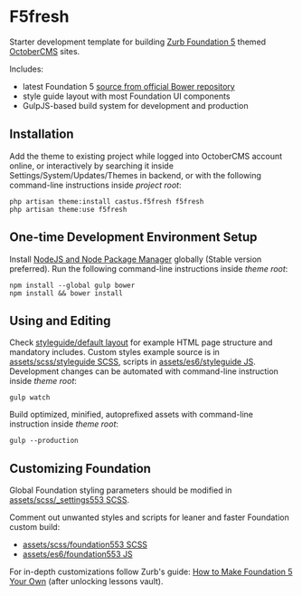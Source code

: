 # F5fresh
Starter development template for building [Zurb Foundation 5](http://foundation.zurb.com/sites/docs/v/5.5.3/index.html) themed [OctoberCMS](//octobercms.com/) sites.

Includes:
- latest Foundation 5 [source from official Bower repository](https://github.com/zurb/bower-foundation)
- style guide layout with most Foundation UI components
- GulpJS-based build system for development and production


## Installation
Add the theme to existing project while logged into OctoberCMS account online,
or interactively by searching it inside Settings/System/Updates/Themes in backend,
or with the following command-line instructions inside *project root*:
```
php artisan theme:install castus.f5fresh f5fresh
php artisan theme:use f5fresh
```

## One-time Development Environment Setup
Install [NodeJS and Node Package Manager](https://nodejs.org/en/) globally (Stable version preferred).
Run the following command-line instructions inside *theme root*:
```
npm install --global gulp bower
npm install && bower install
```

## Using and Editing
Check [styleguide/default layout](https://github.com/Eoler/oc-f5fresh-theme/blob/master/layouts/styleguide/default.htm)
for example HTML page structure and mandatory includes.
Custom styles example source is in [assets/scss/styleguide SCSS](https://github.com/Eoler/oc-f5fresh-theme/blob/master/assets/scss/styleguide.scss),
scripts in [assets/es6/styleguide JS](https://github.com/Eoler/oc-f5fresh-theme/blob/master/assets/es6/styleguide.js).
Development changes can be automated with command-line instruction inside *theme root*:
```
gulp watch
```
Build optimized, minified, autoprefixed assets with command-line instruction inside *theme root*:
```
gulp --production
```

## Customizing Foundation
Global Foundation styling parameters should be modified in
[assets/scss/_settings553 SCSS](https://github.com/Eoler/oc-f5fresh-theme/blob/master/assets/scss/_settings553.scss).

Comment out unwanted styles and scripts for leaner and faster Foundation custom build:
- [assets/scss/foundation553 SCSS](https://github.com/Eoler/oc-f5fresh-theme/blob/master/assets/scss/foundation553.scss)
- [assets/es6/foundation553 JS](https://github.com/Eoler/oc-f5fresh-theme/blob/master/assets/es6/foundation553.js)

For in-depth customizations follow Zurb's guide: [How to Make Foundation 5 Your Own](http://zurb.com/university/lessons/how-to-make-foundation-5-your-own) (after unlocking lessons vault).
